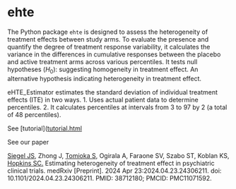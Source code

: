 # ehte


The Python package `ehte` is designed to assess the heterogeneity of treatment effects between study arms. To evaluate the presence and quantify the degree of treatment response variability, it calculates the variance in the differences in cumulative responses between the placebo and active treatment arms across various percentiles. It tests null hypotheses ($H_0$): suggesting homogeneity in treatment effect.  An alternative hypothesis indicating heterogeneity in treatment effect.

eHTE_Estimator estimates the standard deviation of individual treatment effects (ITE) in two ways. 1. Uses actual patient data to determine percentiles. 2. It calculates percentiles at intervals from 3 to 97 by 2 (a total of 48 percentiles).

See [tutorial]([tutorial.html](https://htmlpreview.github.io/?https://github.com/stomioka/ehte/blob/main/tutorial.html)

See our paper 

[Siegel JS](https://scholar.google.com/citations?hl=en&user=DrHXk5wAAAAJ), Zhong J, [Tomioka S](https://scholar.google.com/citations?user=830xBqsAAAAJ), Ogirala A, Faraone SV, Szabo ST, Koblan KS, [Hopkins SC.](https://scholar.google.com/citations?hl=en&user=oBdcDJ0AAAAJ) Estimating heterogeneity of treatment effect in psychiatric clinical trials. medRxiv [Preprint]. 2024 Apr 23:2024.04.23.24306211. doi: 10.1101/2024.04.23.24306211. PMID: 38712180; PMCID: PMC11071592.

